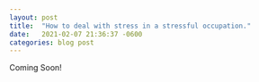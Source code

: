 ```yaml
---
layout: post
title:  "How to deal with stress in a stressful occupation."
date:   2021-02-07 21:36:37 -0600
categories: blog post
---
```

Coming Soon!






